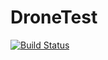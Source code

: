 # DroneTest
[![Build Status](http://54.212.216.167/api/badges/HeyyMrDJ/DroneTest/status.svg)](http://54.212.216.167/HeyyMrDJ/DroneTest)
